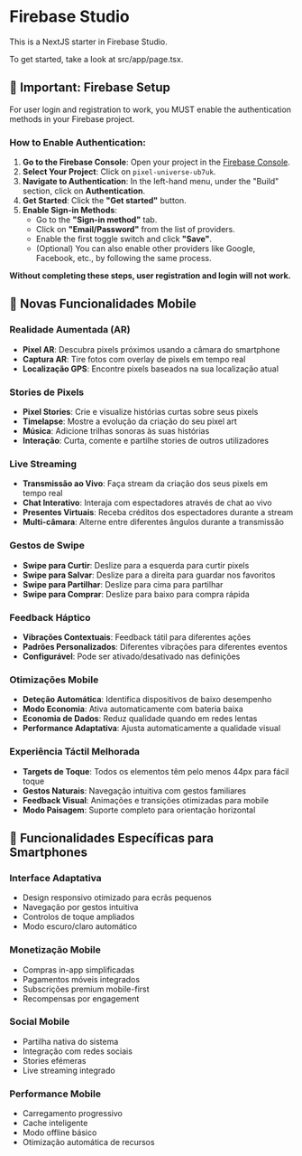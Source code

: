 # Firebase Studio

This is a NextJS starter in Firebase Studio.

To get started, take a look at src/app/page.tsx.

## 🚀 Important: Firebase Setup

For user login and registration to work, you MUST enable the authentication methods in your Firebase project.

### How to Enable Authentication:

1.  **Go to the Firebase Console**: Open your project in the [Firebase Console](https://console.firebase.google.com/).
2.  **Select Your Project**: Click on `pixel-universe-ub7uk`.
3.  **Navigate to Authentication**: In the left-hand menu, under the "Build" section, click on **Authentication**.
4.  **Get Started**: Click the **"Get started"** button.
5.  **Enable Sign-in Methods**:
    *   Go to the **"Sign-in method"** tab.
    *   Click on **"Email/Password"** from the list of providers.
    *   Enable the first toggle switch and click **"Save"**.
    *   (Optional) You can also enable other providers like Google, Facebook, etc., by following the same process.

**Without completing these steps, user registration and login will not work.**

## 🚀 Novas Funcionalidades Mobile

### Realidade Aumentada (AR)
- **Pixel AR**: Descubra pixels próximos usando a câmara do smartphone
- **Captura AR**: Tire fotos com overlay de pixels em tempo real
- **Localização GPS**: Encontre pixels baseados na sua localização atual

### Stories de Pixels
- **Pixel Stories**: Crie e visualize histórias curtas sobre seus pixels
- **Timelapse**: Mostre a evolução da criação do seu pixel art
- **Música**: Adicione trilhas sonoras às suas histórias
- **Interação**: Curta, comente e partilhe stories de outros utilizadores

### Live Streaming
- **Transmissão ao Vivo**: Faça stream da criação dos seus pixels em tempo real
- **Chat Interativo**: Interaja com espectadores através de chat ao vivo
- **Presentes Virtuais**: Receba créditos dos espectadores durante a stream
- **Multi-câmara**: Alterne entre diferentes ângulos durante a transmissão

### Gestos de Swipe
- **Swipe para Curtir**: Deslize para a esquerda para curtir pixels
- **Swipe para Salvar**: Deslize para a direita para guardar nos favoritos
- **Swipe para Partilhar**: Deslize para cima para partilhar
- **Swipe para Comprar**: Deslize para baixo para compra rápida

### Feedback Háptico
- **Vibrações Contextuais**: Feedback tátil para diferentes ações
- **Padrões Personalizados**: Diferentes vibrações para diferentes eventos
- **Configurável**: Pode ser ativado/desativado nas definições

### Otimizações Mobile
- **Deteção Automática**: Identifica dispositivos de baixo desempenho
- **Modo Economia**: Ativa automaticamente com bateria baixa
- **Economia de Dados**: Reduz qualidade quando em redes lentas
- **Performance Adaptativa**: Ajusta automaticamente a qualidade visual

### Experiência Táctil Melhorada
- **Targets de Toque**: Todos os elementos têm pelo menos 44px para fácil toque
- **Gestos Naturais**: Navegação intuitiva com gestos familiares
- **Feedback Visual**: Animações e transições otimizadas para mobile
- **Modo Paisagem**: Suporte completo para orientação horizontal

## 📱 Funcionalidades Específicas para Smartphones

### Interface Adaptativa
- Design responsivo otimizado para ecrãs pequenos
- Navegação por gestos intuitiva
- Controlos de toque ampliados
- Modo escuro/claro automático

### Monetização Mobile
- Compras in-app simplificadas
- Pagamentos móveis integrados
- Subscrições premium mobile-first
- Recompensas por engagement

### Social Mobile
- Partilha nativa do sistema
- Integração com redes sociais
- Stories efémeras
- Live streaming integrado

### Performance Mobile
- Carregamento progressivo
- Cache inteligente
- Modo offline básico
- Otimização automática de recursos